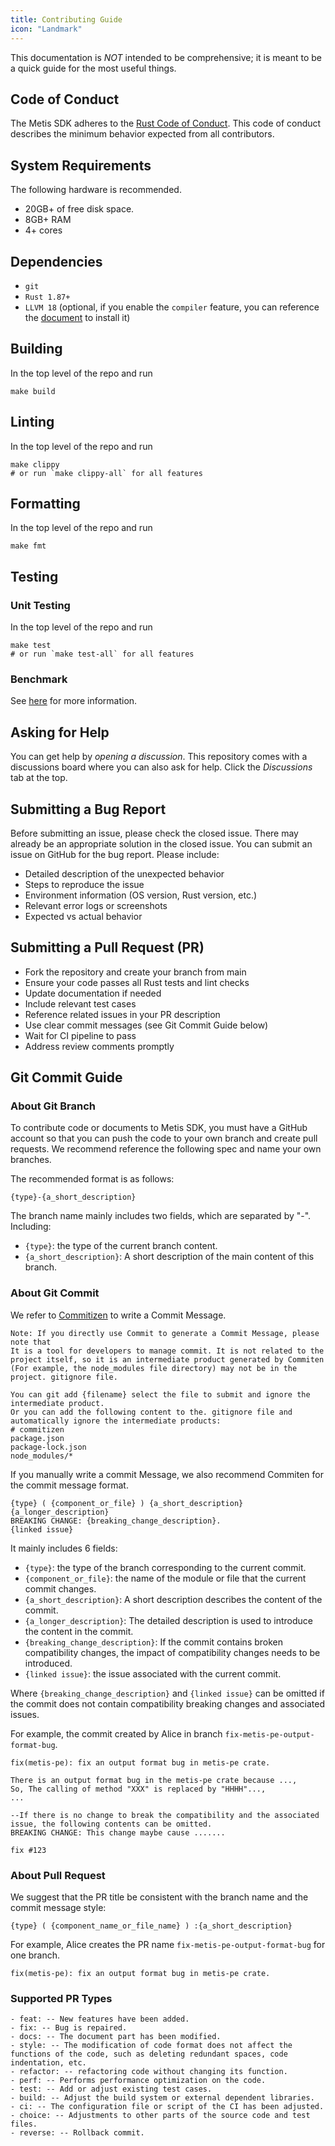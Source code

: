 ```yaml
---
title: Contributing Guide
icon: "Landmark"
---
```


This documentation is _NOT_ intended to be comprehensive; it is meant to be a quick guide for the most useful things.

## Code of Conduct

The Metis SDK adheres to the [Rust Code of Conduct](https://www.rust-lang.org/conduct.html). This code of conduct describes the minimum behavior expected from all contributors.

## System Requirements

The following hardware is recommended.

- 20GB+ of free disk space.
- 8GB+ RAM
- 4+ cores

## Dependencies

- `git`
- `Rust 1.87+`
- `LLVM 18` (optional, if you enable the `compiler` feature, you can reference the [document](../crates/vm/docs/dev.md) to install it)

## Building

In the top level of the repo and run

```shell
make build
```

## Linting

In the top level of the repo and run

```shell
make clippy
# or run `make clippy-all` for all features
```

## Formatting

In the top level of the repo and run

```shell
make fmt
```

## Testing

### Unit Testing

In the top level of the repo and run

```shell
make test
# or run `make test-all` for all features
```

### Benchmark

See [here](https://github.com/MetisProtocol/metis-sdk/blob/main/crates/pe/benches/README.md) for more information.

## Asking for Help

You can get help by *opening a discussion*. This repository comes with a discussions board where you can also ask for help. Click the *Discussions* tab at the top.

## Submitting a Bug Report

Before submitting an issue, please check the closed issue. There may already be an appropriate solution in the closed issue. You can submit an issue on GitHub for the bug report. Please include:

- Detailed description of the unexpected behavior
- Steps to reproduce the issue
- Environment information (OS version, Rust version, etc.)
- Relevant error logs or screenshots
- Expected vs actual behavior

## Submitting a Pull Request (PR)

- Fork the repository and create your branch from main
- Ensure your code passes all Rust tests and lint checks
- Update documentation if needed
- Include relevant test cases
- Reference related issues in your PR description
- Use clear commit messages (see Git Commit Guide below)
- Wait for CI pipeline to pass
- Address review comments promptly

## Git Commit Guide

### About Git Branch

To contribute code or documents to Metis SDK, you must have a GitHub account so that you can push the code to your own branch and create pull requests. We recommend reference the following spec and name your own branches.

The recommended format is as follows:

```text
{type}-{a_short_description}
```

The branch name mainly includes two fields, which are separated by "-". Including:

- `{type}`: the type of the current branch content.
- `{a_short_description}`: A short description of the main content of this branch.

### About Git Commit

We refer to [Commitizen](https://github.com/commitizen/cz-cli) to write a Commit Message.

```text
Note: If you directly use Commit to generate a Commit Message, please note that
It is a tool for developers to manage commit. It is not related to the project itself, so it is an intermediate product generated by Commiten
(For example, the node_modules file directory) may not be in the project. gitignore file.

You can git add {filename} select the file to submit and ignore the intermediate product.
Or you can add the following content to the. gitignore file and automatically ignore the intermediate products:
# commitizen
package.json
package-lock.json
node_modules/*
```

If you manually write a commit Message, we also recommend Commiten for the commit message format.

```text
{type} ( {component_or_file} ) {a_short_description}
{a_longer_description}
BREAKING CHANGE: {breaking_change_description}.
{linked issue}
```

It mainly includes 6 fields:

- `{type}`: the type of the branch corresponding to the current commit.
- `{component_or_file}`: the name of the module or file that the current commit changes.
- `{a_short_description}`: A short description describes the content of the commit.
- `{a_longer_description}`: The detailed description is used to introduce the content in the commit.
- `{breaking_change_description}`: If the commit contains broken compatibility changes, the impact of compatibility changes needs to be introduced.
- `{linked issue}`: the issue associated with the current commit.

Where `{breaking_change_description}` and `{linked issue}` can be omitted if the commit does not contain compatibility breaking changes and associated issues.

For example, the commit created by Alice in branch `fix-metis-pe-output-format-bug`.

```text
fix(metis-pe): fix an output format bug in metis-pe crate.

There is an output format bug in the metis-pe crate because ...,
So, The calling of method "XXX" is replaced by "HHHH"...,
...

--If there is no change to break the compatibility and the associated issue, the following contents can be omitted.
BREAKING CHANGE: This change maybe cause .......

fix #123
```

### About Pull Request

We suggest that the PR title be consistent with the branch name and the commit message style:

```text
{type} ( {component_name_or_file_name} ) :{a_short_description}
```

For example, Alice creates the PR name `fix-metis-pe-output-format-bug` for one branch.

```text
fix(metis-pe): fix an output format bug in metis-pe crate.
```

### Supported PR Types

```text
- feat: -- New features have been added.
- fix: -- Bug is repaired.
- docs: -- The document part has been modified.
- style: -- The modification of code format does not affect the functions of the code, such as deleting redundant spaces, code indentation, etc.
- refactor: -- refactoring code without changing its function.
- perf: -- Performs performance optimization on the code.
- test: -- Add or adjust existing test cases.
- build: -- Adjust the build system or external dependent libraries.
- ci: -- The configuration file or script of the CI has been adjusted.
- choice: -- Adjustments to other parts of the source code and test files.
- reverse: -- Rollback commit.
```

